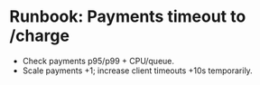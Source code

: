# Runbook: Payments timeout to /charge
- Check payments p95/p99 + CPU/queue.
- Scale payments +1; increase client timeouts +10s temporarily.
